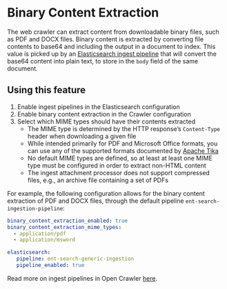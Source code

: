 # Binary Content Extraction

The web crawler can extract content from downloadable binary files, such as PDF and DOCX files.
Binary content is extracted by converting file contents to base64 and including the output in a document to index.
This value is picked up by an [Elasticsearch ingest pipeline](https://www.elastic.co/guide/en/elasticsearch/reference/current/ingest.html) that will convert the base64 content into plain text, to store in the `body` field of the same document.

## Using this feature

1. Enable ingest pipelines in the Elasticsearch configuration
2. Enable binary content extraction in the Crawler configuration
3. Select which MIME types should have their contents extracted
   - The MIME type is determined by the HTTP response’s `Content-Type` header when downloading a given file
   - While intended primarily for PDF and Microsoft Office formats, you can use any of the supported formats documented by [Apache Tika](https://tika.apache.org/)
   - No default MIME types are defined, so at least at least one MIME type must be configured in order to extract non-HTML content
   - The ingest attachment processor does not support compressed files, e.g., an archive file containing a set of PDFs

For example, the following configuration allows for the binary content extraction of PDF and DOCX files, through the default pipeline `ent-search-ingestion-pipeline`:

```yaml
binary_content_extraction_enabled: true
binary_content_extraction_mime_types:
  - application/pdf
  - application/msword

elasticsearch:
   pipeline: ent-search-generic-ingestion
   pipeline_enabled: true
```

Read more on ingest pipelines in Open Crawler [here](./INGEST_PIPELINES.md).
